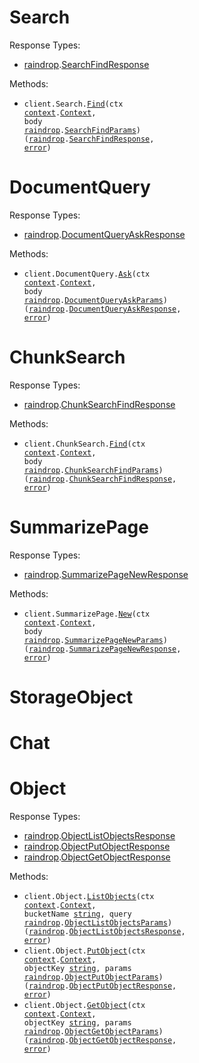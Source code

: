 # Search

Response Types:

- <a href="https://pkg.go.dev/github.com/LiquidMetal-AI/lm-raindrop-go-sdk">raindrop</a>.<a href="https://pkg.go.dev/github.com/LiquidMetal-AI/lm-raindrop-go-sdk#SearchFindResponse">SearchFindResponse</a>

Methods:

- <code title="post /v1/search">client.Search.<a href="https://pkg.go.dev/github.com/LiquidMetal-AI/lm-raindrop-go-sdk#SearchService.Find">Find</a>(ctx <a href="https://pkg.go.dev/context">context</a>.<a href="https://pkg.go.dev/context#Context">Context</a>, body <a href="https://pkg.go.dev/github.com/LiquidMetal-AI/lm-raindrop-go-sdk">raindrop</a>.<a href="https://pkg.go.dev/github.com/LiquidMetal-AI/lm-raindrop-go-sdk#SearchFindParams">SearchFindParams</a>) (<a href="https://pkg.go.dev/github.com/LiquidMetal-AI/lm-raindrop-go-sdk">raindrop</a>.<a href="https://pkg.go.dev/github.com/LiquidMetal-AI/lm-raindrop-go-sdk#SearchFindResponse">SearchFindResponse</a>, <a href="https://pkg.go.dev/builtin#error">error</a>)</code>

# DocumentQuery

Response Types:

- <a href="https://pkg.go.dev/github.com/LiquidMetal-AI/lm-raindrop-go-sdk">raindrop</a>.<a href="https://pkg.go.dev/github.com/LiquidMetal-AI/lm-raindrop-go-sdk#DocumentQueryAskResponse">DocumentQueryAskResponse</a>

Methods:

- <code title="post /v1/document_query">client.DocumentQuery.<a href="https://pkg.go.dev/github.com/LiquidMetal-AI/lm-raindrop-go-sdk#DocumentQueryService.Ask">Ask</a>(ctx <a href="https://pkg.go.dev/context">context</a>.<a href="https://pkg.go.dev/context#Context">Context</a>, body <a href="https://pkg.go.dev/github.com/LiquidMetal-AI/lm-raindrop-go-sdk">raindrop</a>.<a href="https://pkg.go.dev/github.com/LiquidMetal-AI/lm-raindrop-go-sdk#DocumentQueryAskParams">DocumentQueryAskParams</a>) (<a href="https://pkg.go.dev/github.com/LiquidMetal-AI/lm-raindrop-go-sdk">raindrop</a>.<a href="https://pkg.go.dev/github.com/LiquidMetal-AI/lm-raindrop-go-sdk#DocumentQueryAskResponse">DocumentQueryAskResponse</a>, <a href="https://pkg.go.dev/builtin#error">error</a>)</code>

# ChunkSearch

Response Types:

- <a href="https://pkg.go.dev/github.com/LiquidMetal-AI/lm-raindrop-go-sdk">raindrop</a>.<a href="https://pkg.go.dev/github.com/LiquidMetal-AI/lm-raindrop-go-sdk#ChunkSearchFindResponse">ChunkSearchFindResponse</a>

Methods:

- <code title="post /v1/chunk_search">client.ChunkSearch.<a href="https://pkg.go.dev/github.com/LiquidMetal-AI/lm-raindrop-go-sdk#ChunkSearchService.Find">Find</a>(ctx <a href="https://pkg.go.dev/context">context</a>.<a href="https://pkg.go.dev/context#Context">Context</a>, body <a href="https://pkg.go.dev/github.com/LiquidMetal-AI/lm-raindrop-go-sdk">raindrop</a>.<a href="https://pkg.go.dev/github.com/LiquidMetal-AI/lm-raindrop-go-sdk#ChunkSearchFindParams">ChunkSearchFindParams</a>) (<a href="https://pkg.go.dev/github.com/LiquidMetal-AI/lm-raindrop-go-sdk">raindrop</a>.<a href="https://pkg.go.dev/github.com/LiquidMetal-AI/lm-raindrop-go-sdk#ChunkSearchFindResponse">ChunkSearchFindResponse</a>, <a href="https://pkg.go.dev/builtin#error">error</a>)</code>

# SummarizePage

Response Types:

- <a href="https://pkg.go.dev/github.com/LiquidMetal-AI/lm-raindrop-go-sdk">raindrop</a>.<a href="https://pkg.go.dev/github.com/LiquidMetal-AI/lm-raindrop-go-sdk#SummarizePageNewResponse">SummarizePageNewResponse</a>

Methods:

- <code title="post /v1/summarize_page">client.SummarizePage.<a href="https://pkg.go.dev/github.com/LiquidMetal-AI/lm-raindrop-go-sdk#SummarizePageService.New">New</a>(ctx <a href="https://pkg.go.dev/context">context</a>.<a href="https://pkg.go.dev/context#Context">Context</a>, body <a href="https://pkg.go.dev/github.com/LiquidMetal-AI/lm-raindrop-go-sdk">raindrop</a>.<a href="https://pkg.go.dev/github.com/LiquidMetal-AI/lm-raindrop-go-sdk#SummarizePageNewParams">SummarizePageNewParams</a>) (<a href="https://pkg.go.dev/github.com/LiquidMetal-AI/lm-raindrop-go-sdk">raindrop</a>.<a href="https://pkg.go.dev/github.com/LiquidMetal-AI/lm-raindrop-go-sdk#SummarizePageNewResponse">SummarizePageNewResponse</a>, <a href="https://pkg.go.dev/builtin#error">error</a>)</code>

# StorageObject

# Chat

# Object

Response Types:

- <a href="https://pkg.go.dev/github.com/LiquidMetal-AI/lm-raindrop-go-sdk">raindrop</a>.<a href="https://pkg.go.dev/github.com/LiquidMetal-AI/lm-raindrop-go-sdk#ObjectListObjectsResponse">ObjectListObjectsResponse</a>
- <a href="https://pkg.go.dev/github.com/LiquidMetal-AI/lm-raindrop-go-sdk">raindrop</a>.<a href="https://pkg.go.dev/github.com/LiquidMetal-AI/lm-raindrop-go-sdk#ObjectPutObjectResponse">ObjectPutObjectResponse</a>
- <a href="https://pkg.go.dev/github.com/LiquidMetal-AI/lm-raindrop-go-sdk">raindrop</a>.<a href="https://pkg.go.dev/github.com/LiquidMetal-AI/lm-raindrop-go-sdk#ObjectGetObjectResponse">ObjectGetObjectResponse</a>

Methods:

- <code title="get /v1/object/{bucket_name}">client.Object.<a href="https://pkg.go.dev/github.com/LiquidMetal-AI/lm-raindrop-go-sdk#ObjectService.ListObjects">ListObjects</a>(ctx <a href="https://pkg.go.dev/context">context</a>.<a href="https://pkg.go.dev/context#Context">Context</a>, bucketName <a href="https://pkg.go.dev/builtin#string">string</a>, query <a href="https://pkg.go.dev/github.com/LiquidMetal-AI/lm-raindrop-go-sdk">raindrop</a>.<a href="https://pkg.go.dev/github.com/LiquidMetal-AI/lm-raindrop-go-sdk#ObjectListObjectsParams">ObjectListObjectsParams</a>) (<a href="https://pkg.go.dev/github.com/LiquidMetal-AI/lm-raindrop-go-sdk">raindrop</a>.<a href="https://pkg.go.dev/github.com/LiquidMetal-AI/lm-raindrop-go-sdk#ObjectListObjectsResponse">ObjectListObjectsResponse</a>, <a href="https://pkg.go.dev/builtin#error">error</a>)</code>
- <code title="post /v1/object/{bucket_name}/{object_key}">client.Object.<a href="https://pkg.go.dev/github.com/LiquidMetal-AI/lm-raindrop-go-sdk#ObjectService.PutObject">PutObject</a>(ctx <a href="https://pkg.go.dev/context">context</a>.<a href="https://pkg.go.dev/context#Context">Context</a>, objectKey <a href="https://pkg.go.dev/builtin#string">string</a>, params <a href="https://pkg.go.dev/github.com/LiquidMetal-AI/lm-raindrop-go-sdk">raindrop</a>.<a href="https://pkg.go.dev/github.com/LiquidMetal-AI/lm-raindrop-go-sdk#ObjectPutObjectParams">ObjectPutObjectParams</a>) (<a href="https://pkg.go.dev/github.com/LiquidMetal-AI/lm-raindrop-go-sdk">raindrop</a>.<a href="https://pkg.go.dev/github.com/LiquidMetal-AI/lm-raindrop-go-sdk#ObjectPutObjectResponse">ObjectPutObjectResponse</a>, <a href="https://pkg.go.dev/builtin#error">error</a>)</code>
- <code title="get /v1/object/{bucket_name}/{object_key}">client.Object.<a href="https://pkg.go.dev/github.com/LiquidMetal-AI/lm-raindrop-go-sdk#ObjectService.GetObject">GetObject</a>(ctx <a href="https://pkg.go.dev/context">context</a>.<a href="https://pkg.go.dev/context#Context">Context</a>, objectKey <a href="https://pkg.go.dev/builtin#string">string</a>, params <a href="https://pkg.go.dev/github.com/LiquidMetal-AI/lm-raindrop-go-sdk">raindrop</a>.<a href="https://pkg.go.dev/github.com/LiquidMetal-AI/lm-raindrop-go-sdk#ObjectGetObjectParams">ObjectGetObjectParams</a>) (<a href="https://pkg.go.dev/github.com/LiquidMetal-AI/lm-raindrop-go-sdk">raindrop</a>.<a href="https://pkg.go.dev/github.com/LiquidMetal-AI/lm-raindrop-go-sdk#ObjectGetObjectResponse">ObjectGetObjectResponse</a>, <a href="https://pkg.go.dev/builtin#error">error</a>)</code>
